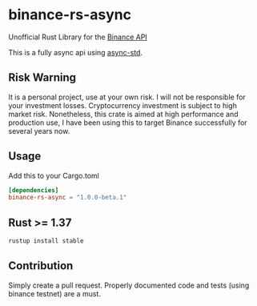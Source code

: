 # binance-rs-async

Unofficial Rust Library for the [Binance API](https://github.com/binance-exchange/binance-official-api-docs)

This is a fully async api using [async-std](https://docs.rs/async-std/1.5.0/async_std/).
 
##

## Risk Warning

It is a personal project, use at your own risk. I will not be responsible for your investment losses.
Cryptocurrency investment is subject to high market risk.
Nonetheless, this crate is aimed at high performance and production use, I have been using this to target Binance successfully for several years now.

## Usage

Add this to your Cargo.toml

```toml
[dependencies]
binance-rs-async = "1.0.0-beta.1"
```

## Rust >= 1.37

```rust
rustup install stable
```

## Contribution

Simply create a pull request. 
Properly documented code and tests (using binance testnet) are a must.
